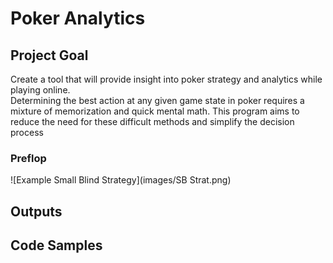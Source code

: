 # Poker Analytics
## Project Goal
Create a tool that will provide insight into poker strategy and analytics while playing online.  
Determining the best action at any given game state in poker requires a mixture of memorization and quick mental math.
This program aims to reduce the need for these difficult methods and simplify the decision process
### Preflop
![Example Small Blind Strategy](images/SB Strat.png)
## Outputs
## Code Samples
